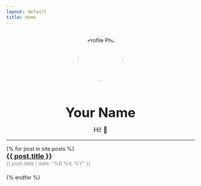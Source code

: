 ```yaml
---
layout: default
title: Home
---
```



<div style="text-align:center; margin-top:2em;">
  <img src="https://pbs.twimg.com/profile_images/1876393154099740672/7iLAPmhD_400x400.jpg" alt="Profile Photo" style="width:120px; border-radius:50%; margin-bottom:1em;">
  <h1 style="font-size:2.5em; margin-bottom:0.2em;">Your Name</h1>
  <p style="font-size:1.2em;">Hi! 👋</p>
</div>

<hr>

<ul style="list-style:none; padding:0;">
  {% for post in site.posts %}
    <li style="margin-bottom:1.5em;">
      <a href="{{ post.url }}" style="font-size:1.3em; font-weight:bold;">{{ post.title }}</a><br>
      <span style="color:#888; font-size:0.95em;">{{ post.date | date: "%B %d, %Y" }}</span>
    </li>
  {% endfor %}
</ul>
